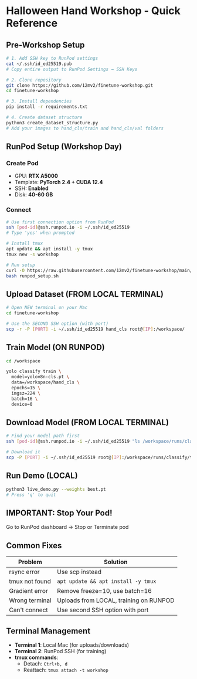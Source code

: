 # Halloween Hand Workshop - Quick Reference

## Pre-Workshop Setup
```bash
# 1. Add SSH key to RunPod settings
cat ~/.ssh/id_ed25519.pub
# Copy entire output to RunPod Settings → SSH Keys

# 2. Clone repository
git clone https://github.com/12mv2/finetune-workshop.git
cd finetune-workshop

# 3. Install dependencies
pip install -r requirements.txt

# 4. Create dataset structure
python3 create_dataset_structure.py
# Add your images to hand_cls/train and hand_cls/val folders
```

## RunPod Setup (Workshop Day)

### Create Pod
- GPU: **RTX A5000**
- Template: **PyTorch 2.4 + CUDA 12.4**
- SSH: **Enabled**
- Disk: **40-60 GB**

### Connect
```bash
# Use first connection option from RunPod
ssh [pod-id]@ssh.runpod.io -i ~/.ssh/id_ed25519
# Type 'yes' when prompted

# Install tmux
apt update && apt install -y tmux
tmux new -s workshop

# Run setup
curl -O https://raw.githubusercontent.com/12mv2/finetune-workshop/main/runpod_setup.sh
bash runpod_setup.sh
```

## Upload Dataset (FROM LOCAL TERMINAL)
```bash
# Open NEW terminal on your Mac
cd finetune-workshop

# Use the SECOND SSH option (with port)
scp -r -P [PORT] -i ~/.ssh/id_ed25519 hand_cls root@[IP]:/workspace/
```

## Train Model (ON RUNPOD)
```bash
cd /workspace

yolo classify train \
  model=yolov8n-cls.pt \
  data=/workspace/hand_cls \
  epochs=15 \
  imgsz=224 \
  batch=16 \
  device=0
```

## Download Model (FROM LOCAL TERMINAL)
```bash
# Find your model path first
ssh [pod-id]@ssh.runpod.io -i ~/.ssh/id_ed25519 "ls /workspace/runs/classify/*/weights/"

# Download it
scp -P [PORT] -i ~/.ssh/id_ed25519 root@[IP]:/workspace/runs/classify/train/weights/best.pt ./
```

## Run Demo (LOCAL)
```bash
python3 live_demo.py --weights best.pt
# Press 'q' to quit
```

## IMPORTANT: Stop Your Pod!
Go to RunPod dashboard → Stop or Terminate pod

## Common Fixes

| Problem | Solution |
|---------|----------|
| rsync error | Use scp instead |
| tmux not found | `apt update && apt install -y tmux` |
| Gradient error | Remove freeze=10, use batch=16 |
| Wrong terminal | Uploads from LOCAL, training on RUNPOD |
| Can't connect | Use second SSH option with port |

## Terminal Management
- **Terminal 1**: Local Mac (for uploads/downloads)
- **Terminal 2**: RunPod SSH (for training)
- **tmux commands**: 
  - Detach: `Ctrl+b, d`
  - Reattach: `tmux attach -t workshop`